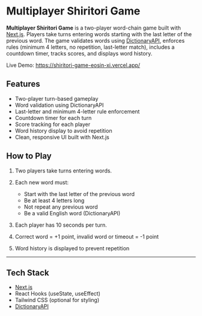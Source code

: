 # Multiplayer Shiritori Game

**Multiplayer Shiritori Game** is a two-player word-chain game built with [Next.js](https://nextjs.org). Players take turns entering words starting with the last letter of the previous word. The game validates words using [DictionaryAPI](https://dictionaryapi.dev/), enforces rules (minimum 4 letters, no repetition, last-letter match), includes a countdown timer, tracks scores, and displays word history.

Live Demo: https://shiritori-game-eosin-xi.vercel.app/

## Features

* Two-player turn-based gameplay
* Word validation using DictionaryAPI
* Last-letter and minimum 4-letter rule enforcement
* Countdown timer for each turn
* Score tracking for each player
* Word history display to avoid repetition
* Clean, responsive UI built with Next.js


## How to Play

1. Two players take turns entering words.
2. Each new word must:

   * Start with the last letter of the previous word
   * Be at least 4 letters long
   * Not repeat any previous word
   * Be a valid English word (DictionaryAPI)
3. Each player has 10 seconds per turn.
4. Correct word = +1 point, invalid word or timeout = -1 point
5. Word history is displayed to prevent repetition

---

## Tech Stack

* [Next.js](https://nextjs.org)
* React Hooks (useState, useEffect)
* Tailwind CSS (optional for styling)
* [DictionaryAPI](https://dictionaryapi.dev)



